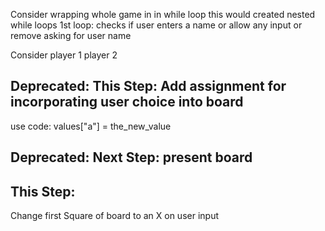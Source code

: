 Consider wrapping whole game in in while loop
this would created nested while loops
1st loop:
    checks if user enters a name
    or allow any input
    or remove asking for user name

Consider player 1 player 2

## Deprecated: This Step: Add assignment for incorporating user choice into board

use code:
    values["a"] = the_new_value

## Deprecated: Next Step: present board

## This Step:
Change first Square of board to an X on user input